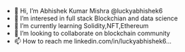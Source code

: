 - 👋 Hi, I’m Abhishek Kumar Mishra @luckyabhishek6
- 👀 I’m interesed in full stack Blockchian and data science
- 🌱 I’m currently learning Solidity,NFT,Ethereum
- 💞️ I’m looking to collaborate on blockchain community 
- 📫 How to reach me linkedin.com/in/luckyabhishek6...

<!---
luckyabhishek6/luckyabhishek6 is a ✨ special ✨ repository because its `README.md` (this file) appears on your GitHub profile.
You can click the Preview link to take a look at your changes.
--->
